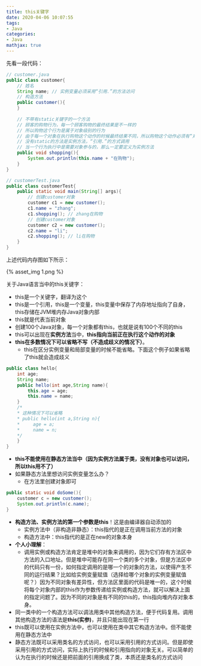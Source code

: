 ```yaml
---
title: this关键字
date: 2020-04-06 10:07:55
tags:
- Java
categories:
- Java
mathjax: true
---
```


先看一段代码：

```java
// customer.java
public class customer{
    // 姓名
    String name; // 实例变量必须采用“引用.”的方法访问
    // 构造方法
    public customer(){
    }
    
    // 不带有static关键字的一个方法
    // 顾客的购物行为，每一个顾客购物的最终结果是不一样的
    // 所以购物这个行为是属于对象级别的行为
    // 由于每一个对象在执行购物这个动作的时候最终结果不同，所以购物这个动作必须有“对象”的参与
    // 没有static的方法是实例方法，“引用.”的方式调用
    // 当一个行为执行中是需要对象参与的，那么一定要定义为实例方法
    public void shopping(){
        System.out.println(this.name + "在购物");
    }
}

// customerTest.java
public class customerTest{
    public static void main(String[] args){
        // 创建customer对象
        customer c1 = new customer();
        c1.name = "zhang";
        c1.shopping(); // zhang在购物
        // 创建customer对象
        customer c2 = new customer();
        c2.name = "li";
        c2.shopping(); // li在购物
    }
}
```

上述代码内存图如下所示：

{% asset_img 1.png %}



关于Java语言当中的this关键字：

- this是一个关键字，翻译为这个
- this是一个引用，this是一个变量，this变量中保存了内存地址指向了自身，this存储在JVM堆内存Java对象内部
- this就是代表当前对象
- 创建100个Java对象，每一个对象都有this，也就是说有100个不同的this
- this可以出现在**实例方法**当中，**this指向当前正在执行这个动作的对象**
- **this在多数情况下可以省略不写（不造成歧义的情况下）**。
  - this在区分实例变量和局部变量的时候不能省略。下面这个例子如果省略了this就会造成歧义

```java
public class hello{
    int age;
    String name;
    public hello(int age,String name){
        this.age = age;
        this.name = name;
    }
    /*
    * 这种情况下可以省略
    * public hello(int a,String n){
    *     age = a;
    *     name = n;
    */
    }
}
```

- **this不能使用在静态方法当中（因为实例方法属于类，没有对象也可以访问，所以this用不了）**
- 如果静态方法里想访问实例变量怎么办？
  - 在方法里创建对象即可

```java
public static void doSome(){
    customer c = new customer();
    System.out.println(c.name);
}
```

- **构造方法、实例方法的第一个参数是this**！这是由编译器自动添加的
  - 实例方法中（非构造非静态）：this指代的是正在调用当前方法的对象
  - 构造方法中：this指代的是正在new的对象本身
- **个人小理解**：
  - 调用实例或构造方法肯定是堆中的对象来调用的，因为它们存有方法区中方法的入口地址。但是堆中可能存在同一个类的多个对象，但是方法区中的代码只有一份，如何指定调用的是哪一个的对象的方法，以使得产生不同的运行结果？比如给实例变量赋值（选择给哪个对象的实例变量赋值呢？）因为不同对象有差异性，但方法区里面的代码是唯一的，这个时候将每个对象内部的this作为参数传递给实例或构造方法，就可以解决上面的指定问题了。因为不同的对象是有不同的this的，this指向堆内存对象本身。
- 同一类中的一个构造方法可以调法用类中其他构造方法，便于代码复用。调用其他构造方法的语法是**this(实参)**，并且只能出现在第一行
- this既可以使用在实例方法中，也可以使用在类中其它构造方法中。但不能使用在静态方法中
- 静态方法既可以采用类名的方式访问，也可以采用引用的方式访问。但是即使采用引用的方式访问，实际上执行的时候和引用指向的对象无关。可以简单的认为在执行的时候还是把前面的引用换成了类，本质还是类名的方式访问

